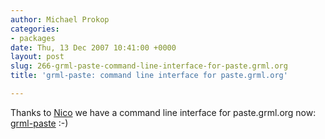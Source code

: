 ```yaml
---
author: Michael Prokop
categories:
- packages
date: Thu, 13 Dec 2007 10:41:00 +0000
layout: post
slug: 266-grml-paste-command-line-interface-for-paste.grml.org
title: 'grml-paste: command line interface for paste.grml.org'

---
```

Thanks to [Nico](http://grml.org/team/) we have a command line interface for paste.grml.org now: [grml\-paste](http://hg.grml.org/grml-paste) :\-)
